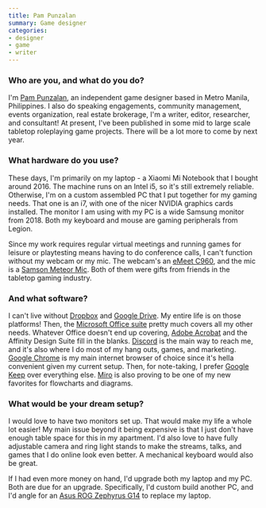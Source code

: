 ```yaml
---
title: Pam Punzalan
summary: Game designer
categories:
- designer
- game
- writer
---
```


### Who are you, and what do you do?

I'm [Pam Punzalan](https://thedovetailor.com/ "Pam's website."), an independent game designer based in Metro Manila, Philippines. I also do speaking engagements, community management, events organization, real estate brokerage, I'm a writer, editor, researcher, and consultant! At present, I've been published in some mid to large scale tabletop roleplaying game projects. There will be a lot more to come by next year.

### What hardware do you use?

These days, I'm primarily on my laptop - a Xiaomi Mi Notebook that I bought around 2016. The machine runs on an Intel i5, so it's still extremely reliable. Otherwise, I'm on a custom assembled PC that I put together for my gaming needs. That one is an i7, with one of the nicer NVIDIA graphics cards installed. The monitor I am using with my PC is a wide Samsung monitor from 2018. Both my keyboard and mouse are gaming peripherals from Legion.

Since my work requires regular virtual meetings and running games for leisure or playtesting means having to do conference calls, I can't function without my webcam or my mic. The webcam's an [eMeet C960][emeet-c960], and the mic is a [Samson Meteor Mic][meteor-mic]. Both of them were gifts from friends in the tabletop gaming industry.

### And what software?

I can't live without [Dropbox][] and [Google Drive][google-drive]. My entire life is on those platforms! Then, the [Microsoft Office suite][office] pretty much covers all my other needs. Whatever Office doesn't end up covering, [Adobe Acrobat][acrobat] and the Affinity Design Suite fill in the blanks. [Discord][] is the main way to reach me, and it's also where I do most of my hang outs, games, and marketing. [Google Chrome][chrome] is my main internet browser of choice since it's hella convenient given my current setup. Then, for note-taking, I prefer [Google Keep][google-keep] over everything else. [Miro][] is also proving to be one of my new favorites for flowcharts and diagrams.

### What would be your dream setup?

I would love to have two monitors set up. That would make my life a whole lot easier! My main issue beyond it being expensive is that I just don't have enough table space for this in my apartment. I'd also love to have fully adjustable camera and ring light stands to make the streams, talks, and games that I do online look even better. A mechanical keyboard would also be great.

If I had even more money on hand, I'd upgrade both my laptop and my PC. Both are due for an upgrade. Specifically, I'd custom build another PC, and I'd angle for an [Asus ROG Zephyrus G14][rog-zephyrus-g14] to replace my laptop.

[acrobat]: https://acrobat.adobe.com/us/en/acrobat.html "Software for creating and editing PDF documents."
[chrome]: https://www.google.com/intl/en/chrome/browser/ "A WebKit-based browser, where each tab runs in its own thread."
[discord]: https://discordapp.com/ "A voice and text chat service."
[dropbox]: https://www.dropbox.com/ "Online syncing and storage."
[emeet-c960]: http://www.emeet.ai/c960.html "An HD webcam."
[google-drive]: https://drive.google.com/ "A cloud storage service."
[google-keep]: https://en.wikipedia.org/wiki/Google_Keep "A note-taking service."
[meteor-mic]: http://www.samsontech.com/samson/products/microphones/usb-microphones/meteormic/ "A USB condenser mic."
[miro]: https://miro.com/ "An online collaborative whiteboard service."
[office]: https://products.office.com/en-us/home "An office productivity suite."
[rog-zephyrus-g14]: https://rog.asus.com/us/Laptops/ROG-Zephyrus/ROG-Zephyrus-G14-Series/ "A 14 inch gaming laptop."
